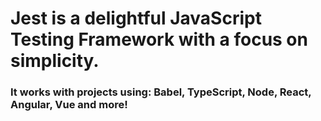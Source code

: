 # Jest is a delightful JavaScript Testing Framework with a focus on simplicity.

### It works with projects using: Babel, TypeScript, Node, React, Angular, Vue and more!

